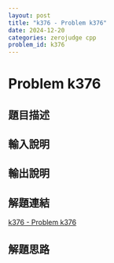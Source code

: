 ```yaml
---
layout: post
title: "k376 - Problem k376"
date: 2024-12-20
categories: zerojudge cpp
problem_id: k376
---
```


# Problem k376

## 題目描述



## 輸入說明



## 輸出說明



## 解題連結

[k376 - Problem k376](https://zerojudge.tw/ShowProblem?problemid=k376)

## 解題思路

